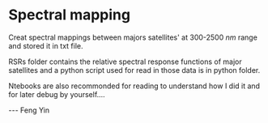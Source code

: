 # Spectral mapping

Creat spectral mappings between majors satellites' at 300-2500 $nm$ range and stored it in txt file.

RSRs folder contains the relative spectral response functions of major satellites and a python script used for read in those data is in python folder.

Ntebooks are also recommonded for reading to understand how I did it and for later debug by yourself....

--- Feng Yin
